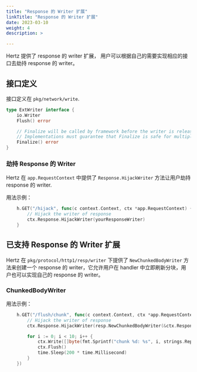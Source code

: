 ```yaml
---
title: "Response 的 Writer 扩展"
linkTitle: "Response 的 Writer 扩展"
date: 2023-03-10
weight: 4
description: >

---
```


Hertz 提供了 response 的 writer 扩展， 用户可以根据自己的需要实现相应的接口去劫持 response 的 writer。

## 接口定义

接口定义在 `pkg/network/write`.

```go
type ExtWriter interface {
	io.Writer
	Flush() error

	// Finalize will be called by framework before the writer is released.
	// Implementations must guarantee that Finalize is safe for multiple calls.
	Finalize() error
}
```

### 劫持 Response 的 Writer

Hertz 在 `app.RequestContext` 中提供了 `Response.HijackWriter` 方法让用户劫持 response 的 writer.

用法示例：
```go
	h.GET("/hijack", func(c context.Context, ctx *app.RequestContext) {
		// Hijack the writer of response
		ctx.Response.HijackWriter(yourResponseWriter)
	}
```

## 已支持 Response 的 Writer 扩展

Hertz 在 `pkg/protocol/http1/resp/writer` 下提供了 `NewChunkedBodyWriter` 方法来创建一个 response 的 writer，它允许用户在 handler 中立即刷新分块，用户也可以实现自己的 response 的 writer。

### ChunkedBodyWriter 
用法示例：
```go
	h.GET("/flush/chunk", func(c context.Context, ctx *app.RequestContext) {
		// Hijack the writer of response
		ctx.Response.HijackWriter(resp.NewChunkedBodyWriter(&ctx.Response, ctx.GetWriter()))

		for i := 0; i < 10; i++ {
			ctx.Write([]byte(fmt.Sprintf("chunk %d: %s", i, strings.Repeat("hi~", i)))) // nolint: errcheck
			ctx.Flush()                                                                 // nolint: errcheck
			time.Sleep(200 * time.Millisecond)
		}
	})
```